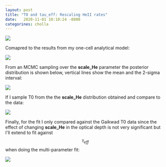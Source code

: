 ```yaml
---
layout: post
title: "T0 and tau_eff: Rescaling HeII rates"
date:   2020-11-01 10:10:24 -0800
categorines: cholla
---
```



<img src="{{ site.url }}assets/images/grid_phase_diagram.png">



Comapred to the results from my one-cell analytical model:

<img src="{{ site.url }}assets/images/new_temp_evolution_HeII_scale.png">

From an MCMC sampling over the **scale_He** parameter the posterior distribution is shown below, vertical lines show the mean and the 2-sigma interval: 


<img src="{{ site.url }}assets/images/scale_He.png">



If I sample T0 from the the **scale_He** distribution obtained and compare to the data:



<img src="{{ site.url }}assets/images/mcmc_phase_diagram.png">





Finally, for the fit I only compared against the Gaikwad T0 data since the effect of  changing **scale_He** in the optical depth is not very significant but I'll extend to fit against $$\tau_{eff}$$ when doing the multi-parameter fit:


<img src="{{ site.url }}assets/images/grid_optical_depth.png">


